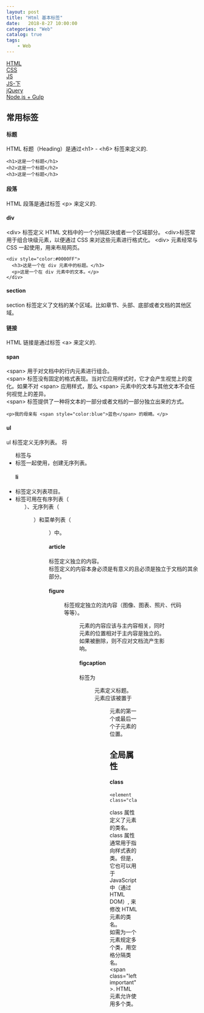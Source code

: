 ```yaml
---                      
layout: post                      
title: "Html 基本标签"                      
date:   2018-8-27 10:00:00                       
categories: "Web"                      
catalog: true                      
tags:                       
    - Web                      
---            
```

    
[HTML](https://blog.csdn.net/wuyxinu/article/details/103515157)      
[CSS](https://blog.csdn.net/wuyxinu/article/details/103583618)    
[JS](https://blog.csdn.net/wuyxinu/article/details/103642800)    
[JS-下](https://blog.csdn.net/wuyxinu/article/details/103646041)   
[jQuery](https://blog.csdn.net/wuyxinu/article/details/103669718)   
[Node.js + Gulp](https://blog.csdn.net/wuyxinu/article/details/103774211)  


## 常用标签    
#### 标题
HTML 标题（Heading）是通过&lt;h1&gt; - &lt;h6&gt; 标签来定义的.

	<h1>这是一个标题</h1>
	<h2>这是一个标题</h2>
	<h3>这是一个标题</h3>
	
#### 段落

HTML 段落是通过标签 &lt;p&gt; 来定义的.

#### div

&lt;div&gt; 标签定义 HTML 文档中的一个分隔区块或者一个区域部分。 &lt;div&gt;标签常用于组合块级元素，以便通过 CSS 来对这些元素进行格式化。
&lt;div&gt; 元素经常与 CSS 一起使用，用来布局网页。

	<div style="color:#0000FF">
	  <h3>这是一个在 div 元素中的标题。</h3>
	  <p>这是一个在 div 元素中的文本。</p>
	</div>

#### section

section 标签定义了文档的某个区域。比如章节、头部、底部或者文档的其他区域。
	
#### 链接

HTML 链接是通过标签 &lt;a&gt; 来定义的.

#### span

&lt;span&gt; 用于对文档中的行内元素进行组合。  
&lt;span&gt; 标签没有固定的格式表现。当对它应用样式时，它才会产生视觉上的变化。如果不对 &lt;span&gt; 应用样式，那么 &lt;span&gt; 元素中的文本与其他文本不会任何视觉上的差异。  
&lt;span&gt; 标签提供了一种将文本的一部分或者文档的一部分独立出来的方式。  

	<p>我的母亲有 <span style="color:blue">蓝色</span> 的眼睛。</p>

#### ul
ul 标签定义无序列表。
将 <ul> 标签与 <li> 标签一起使用，创建无序列表。

#### li
<li> 标签定义列表项目。
<li> 标签可用在有序列表（<ol>）、无序列表（<ul>）和菜单列表（<menu>）中。
	
#### article
<article> 标签定义独立的内容。
<article> 标签定义的内容本身必须是有意义的且必须是独立于文档的其余部分。

#### figure

<figure> 标签规定独立的流内容（图像、图表、照片、代码等等）。
<figure> 元素的内容应该与主内容相关，同时元素的位置相对于主内容是独立的。如果被删除，则不应对文档流产生影响。

#### figcaption

<figcaption> 标签为 <figure> 元素定义标题。
<figcaption> 元素应该被置于 <figure> 元素的第一个或最后一个子元素的位置。

## 全局属性

#### class

	<element class="classname">
	
class 属性定义了元素的类名。 class 属性通常用于指向样式表的类。但是，它也可以用于 JavaScript 中（通过 HTML DOM）, 来修改 HTML 元素的类名。  
如需为一个元素规定多个类，用空格分隔类名。 &lt;span class="left important"&gt;. HTML 元素允许使用多个类。  
